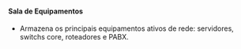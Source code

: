 #### Sala de Equipamentos

- Armazena os principais equipamentos ativos de rede: servidores, switchs core, roteadores e PABX.
